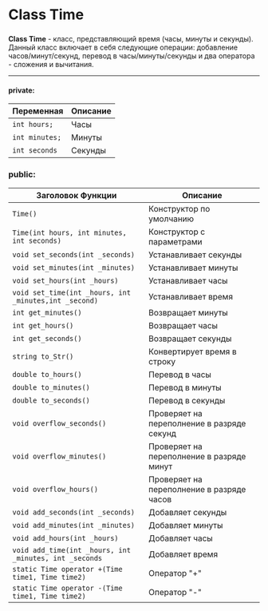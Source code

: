 # Class Time
###
**Class Time** -  класс, представляющий время (часы, минуты и секунды). Данный класс включает в себя следующие операции: добавление часов/минут/секунд, перевод в часы/минуты/секунды и два оператора - сложения и вычитания. 

---
#### private:

| Переменная    | Описание                   |
| ------------- | ------------------------------ |
| `int hours;`  |   Часы                       |
| `int minutes;`| Минуты                         |
| `int seconds` |Секунды                         |

### public:

| Заголовок Функции | Описание                  |
| ------------- | ------------------------------ |
| `Time()`       |Конструктор по умолчанию       |
| `Time(int hours, int minutes, int seconds)`   | Конструктор с параметрами |
| `void set_seconds(int _seconds)`      |Устанавливает секунды     |
| `void set_minutes(int _minutes)`   | Устанавливает минуты     |
| `void set_hours(int _hours)`      |Устанавливает часы      |
| `void set_time(int _hours, int _minutes,int _second)`   |Устанавливает время |
| `int get_minutes()`      |Возвращает минуты      |
| `int get_hours()`   | Возвращает часы   |
| `int get_seconds()`      | Возвращает секунды      |
| `string to_Str()`   | Конвертирует время в строку    |
| `double to_hours()`      | Перевод в часы       |
| `double to_minutes()`   | Перевод в минуты     |
| `double to_seconds()`      | Перевод в секунды      |
| `void overflow_seconds()`   | Проверяет на переполнение в разряде секунд     |
| `void overflow_minutes()`      | Проверяет на переполнение в разряде минут    |
| `void overflow_hours()`   | Проверяет на переполнение в разряде часов  |
| `void add_seconds(int _seconds)`      | Добавляет секунды    |
| `void add_minutes(int _minutes)`   | Добавляет минуты    |
| `void add_hours(int _hours)`      | Добавляет часы      |
| `void add_time(int _hours, int _minutes, int _seconds`   | Добавляет время  |
| `static Time operator +(Time time1, Time time2)`      | Оператор "+"      |
| `static Time operator -(Time time1, Time time2)`   | Оператор "-"     |



